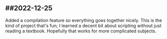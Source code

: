 ##2022-12-25
------------------

Added a compilation feature so everything goes together nicely. This is the kind of project that's fun;
I learned a decent bit about scripting without just reading a textbook. Hopefully that works for more
complicated subjects.
